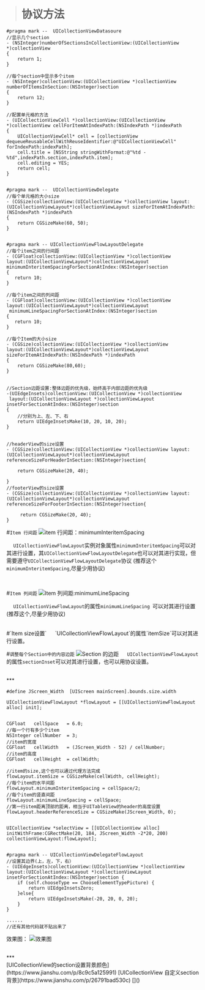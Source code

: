 ># 协议方法
```
#pragma mark --  UICollectionViewDatasoure
//显示几个section
- (NSInteger)numberOfSectionsInCollectionView:(UICollectionView *)collectionView
{
    return 1;
}

//每个section中显示多个item
- (NSInteger)collectionView:(UICollectionView *)collectionView numberOfItemsInSection:(NSInteger)section
{
    return 12;
}

//配置单元格的方法
- (UICollectionViewCell *)collectionView:(UICollectionView *)collectionView cellForItemAtIndexPath:(NSIndexPath *)indexPath
{
    UICollectionViewCell* cell = [collectionView dequeueReusableCellWithReuseIdentifier:@"UICollectionViewCell" forIndexPath:indexPath];
    cell.title = [NSString stringWithFormat:@"%td - %td",indexPath.section,indexPath.item];
    cell.editing = YES;
    return cell;
}


#pragma mark --  UICollectionViewDelegate
//每个单元格的大小size
- (CGSize)collectionView:(UICollectionView *)collectionView layout:(UICollectionViewLayout*)collectionViewLayout sizeForItemAtIndexPath:(NSIndexPath *)indexPath
{
    return CGSizeMake(60, 50);
}


#pragma mark -- UICollectionViewFlowLayoutDelegate
//每个item之间的行间距
- (CGFloat)collectionView:(UICollectionView *)collectionView 
layout:(UICollectionViewLayout*)collectionViewLayout 
minimumInteritemSpacingForSectionAtIndex:(NSInteger)section
{
   return 10;
}

//每个item之间的列间距
- (CGFloat)collectionView:(UICollectionView *)collectionView 
layout:(UICollectionViewLayout*)collectionViewLayout
 minimumLineSpacingForSectionAtIndex:(NSInteger)section
{
   return 10;
}

//每个Item的大小size
- (CGSize)collectionView:(UICollectionView *)collectionView 
layout:(UICollectionViewLayout*)collectionViewLayout 
sizeForItemAtIndexPath:(NSIndexPath *)indexPath
{
    return CGSizeMake(80,60);
}


//Section边距设置:整体边距的优先级，始终高于内部边距的优先级
-(UIEdgeInsets)collectionView:(UICollectionView *)collectionView
 layout:(UICollectionViewLayout *)collectionViewLayout 
insetForSectionAtIndex:(NSInteger)section
{
    //分别为上、左、下、右
    return UIEdgeInsetsMake(10, 20, 10, 20);
}


//headerView的size设置
- (CGSize)collectionView:(UICollectionView *)collectionView layout:(UICollectionViewLayout*)collectionViewLayout referenceSizeForHeaderInSection:(NSInteger)section{

    return CGSizeMake(20, 40);

}
//footerView的size设置
- (CGSize)collectionView:(UICollectionView *)collectionView layout:(UICollectionViewLayout*)collectionViewLayout referenceSizeForFooterInSection:(NSInteger)section{

     return CGSizeMake(20, 40);
}
```


#`Item 行间距`
![item 行间距：minimumInteritemSpacing](https://upload-images.jianshu.io/upload_images/2959789-388d4762888a8b0b.png?imageMogr2/auto-orient/strip%7CimageView2/2/w/1240)

&emsp;   `UICollectionViewFlowLayout`实例对象属性`minimumInteritemSpacing`可以对其进行设置，其`UICollectionViewFlowLayoutDelegate`也可以对其进行实现，但需要遵守`UICollectionViewFlowLayoutDelegate`协议 (推荐这个`minimumInteritemSpacing`,尽量少用协议)

<br/>

#`Item 列间距`
![Item 列间距:minimumLineSpacing](https://upload-images.jianshu.io/upload_images/2959789-93213e8d7b4ec9ba.png?imageMogr2/auto-orient/strip%7CimageView2/2/w/1240)

&emsp; `UICollectionViewFlowLayout`的属性`minimumLineSpacing `可以对其进行设置(推荐这个,尽量少用协议)


<br/>
#`Item size设置`
&emsp;  `UICollectionViewFlowLayout`的属性`itemSize`可以对其进行设置。

<br/>

#`调整每个Section中的内容边距`
![Section 的边距](https://upload-images.jianshu.io/upload_images/2959789-aa06b1756013710a.png?imageMogr2/auto-orient/strip%7CimageView2/2/w/1240)
&emsp;  `UICollectionViewFlowLayout`的属性`sectionInset`可以对其进行设置，也可以用协议设置。













<br/>
***
<br/>





```
#define JScreen_Width  [UIScreen mainScreen].bounds.size.width

UICollectionViewFlowLayout *flowLayout = [[UICollectionViewFlowLayout alloc] init];
   
     
CGFloat   cellSpace   = 6.0;
//每一个行有多少个item
NSInteger cellNumber  = 3;
//item的宽度
CGFloat   cellWidth   = (JScreen_Width - 52) / cellNumber;
//item的高度
CGFloat   cellHeight  = cellWidth;
        
//item的size,这个也可以通过代理方法完成
flowLayout.itemSize = CGSizeMake(cellWidth, cellHeight);
//每个item的水平间距
flowLayout.minimumInteritemSpacing = cellSpace/2;
//每个item的竖直间距
flowLayout.minimumLineSpacing = cellSpace;
//第一行item距离顶部的距离，相当于UITableView的header的高度设置
flowLayout.headerReferenceSize = CGSizeMake(JScreen_Width, 0);
        

UICollectionView *selectView = [[UICollectionView alloc] initWithFrame:CGRectMake(20, 184, JScreen_Width -2*20, 200) collectionViewLayout:flowLayout];


#pragma mark -- UICollectionViewDelegateFlowLayout
//设置其边界(上，左，下，右）
- (UIEdgeInsets)collectionView:(UICollectionView *)collectionView layout:(UICollectionViewLayout *)collectionViewLayout insetForSectionAtIndex:(NSInteger)section {
    if (self.chooseType == ChooseElementTypePicture) {
        return UIEdgeInsetsZero;
    }else{
        return UIEdgeInsetsMake(-20, 20, 0, 20);
    }
}

......
//还有其他代码就不贴出来了
```
效果图：
![效果图](https://upload-images.jianshu.io/upload_images/2959789-f297540429acaa9e.jpg?imageMogr2/auto-orient/strip%7CimageView2/2/w/1240)


<br/>
***
<br/>
[UICollectionView的section设置背景颜色](https://www.jianshu.com/p/8c9c5a125991)
[UICollectionView 自定义section背景](https://www.jianshu.com/p/26791bad530c)
[]()
